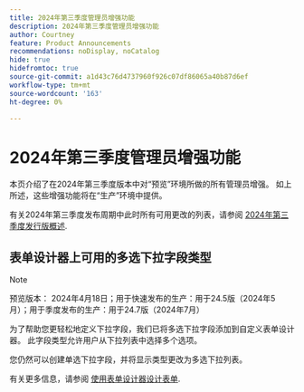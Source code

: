 ```yaml
---
title: 2024年第三季度管理员增强功能
description: 2024年第三季度管理员增强功能
author: Courtney
feature: Product Announcements
recommendations: noDisplay, noCatalog
hide: true
hidefromtoc: true
source-git-commit: a1d43c76d4737960f926c07df86065a40b87d6ef
workflow-type: tm+mt
source-wordcount: '163'
ht-degree: 0%

---
```


# 2024年第三季度管理员增强功能

本页介绍了在2024年第三季度版本中对“预览”环境所做的所有管理员增强。 如上所述，这些增强功能将在“生产”环境中提供。

有关2024年第三季度发布周期中此时所有可用更改的列表，请参阅 [2024年第三季度发行版概述](/help/quicksilver/product-announcements/product-releases/24-q3-release-activity/24-q3-release-overview.md).

## 表单设计器上可用的多选下拉字段类型

>[!NOTE]
>
>预览版本： 2024年4月18日；用于快速发布的生产：用于24.5版（2024年5月）；用于季度发布的生产：用于24.7版（2024年7月）

为了帮助您更轻松地定义下拉字段，我们已将多选下拉字段添加到自定义表单设计器。 此字段类型允许用户从下拉列表中选择多个选项。

您仍然可以创建单选下拉字段，并将显示类型更改为多选下拉列表。

有关更多信息，请参阅 [使用表单设计器设计表单](/help/quicksilver/administration-and-setup/customize-workfront/create-manage-custom-forms/form-designer/design-a-form/design-a-form.md).
